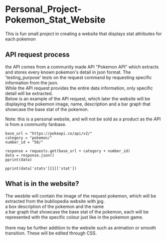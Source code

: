 # Personal_Project-Pokemon_Stat_Website
This is fun small project in creating a website that displays stat attributes for each pokemon

## API request process
the API comes from a community made API "Pokemon API" which extracts and stores every known pokemon's detail in json format. The 'testing_purpose' tests on the request command by requesting specific information from the json. <br/>
While the API request provides the entire data information, only specific detail will be extracted. <br/>
Below is an example of the API request, which later the website will be displaying the pokemon image, name, description and a bar graph that showcase the base stat of the pokemon. <br/>

Note: this is a personal website, and will not be sold as a product as the API is from a community fanbase.

```
base_url = "https://pokeapi.co/api/v2/"
category = "pokemon/"
number_id = "50/"

response = requests.get(base_url + category + number_id)
data = response.json()
pprint(data)

pprint(data['stats'][1]['stat'])

```
## What is in the website?
The wesbite will contain the image of the request pokemon, which will be extracted from the bubliopedia website with jpg. <br/>
a box description of the pokemon and the name <br/>
a bar graph that showcase the base stat of the pokemon, each will be represented with the specific colour just like in the pokemon game. <br/>
 <br/>
there may be further addition to the website such as animation or smooth transition. These will be edited through CSS.
